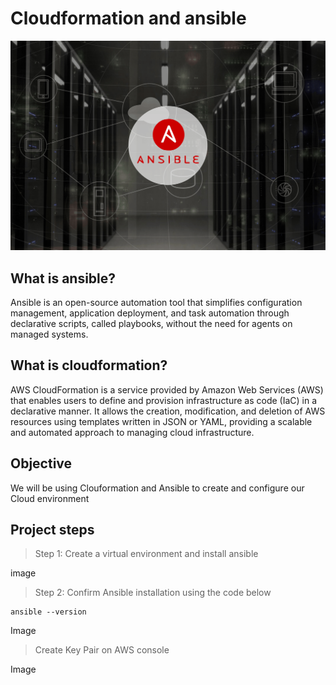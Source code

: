 # Cloudformation and ansible


![Ansible](./img/ansible.png)

## What is ansible?


Ansible is an open-source automation tool that simplifies configuration management, application deployment, and task automation through declarative scripts, called playbooks, without the need for agents on managed systems.

## What is cloudformation?

AWS CloudFormation is a service provided by Amazon Web Services (AWS) that enables users to define and provision infrastructure as code (IaC) in a declarative manner. It allows the creation, modification, and deletion of AWS resources using templates written in JSON or YAML, providing a scalable and automated approach to managing cloud infrastructure.

## Objective

We will be using Clouformation and Ansible to create and configure our Cloud environment


## Project steps

> Step 1: Create a virtual environment and install ansible

image

> Step 2: Confirm Ansible installation using the code below

```
ansible --version
```

Image

> Create Key Pair on AWS console


Image